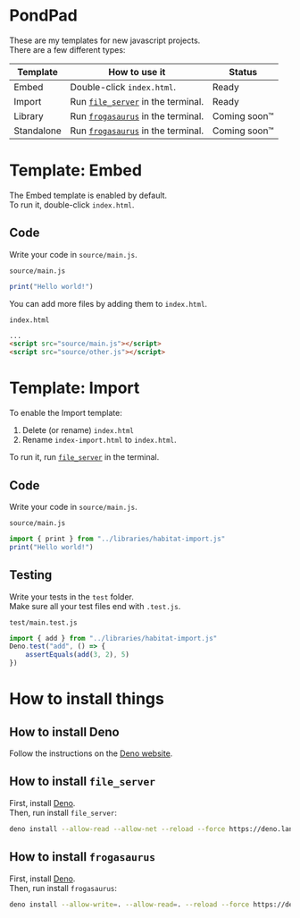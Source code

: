 # PondPad

These are my templates for new javascript projects.<br>
There are a few different types:

| Template   | How to use it                                                     | Status       |
| ---------- | ----------------------------------------------------------------- | ------------ |
| Embed      | Double-click `index.html`.                                        | Ready        |
| Import     | Run [`file_server`](#how-to-install-file_server) in the terminal. | Ready |
| Library    | Run [`frogasaurus`](#how-to-install-frogasaurus) in the terminal. | Coming soon™ |
| Standalone | Run [`frogasaurus`](#how-to-install-frogasaurus) in the terminal. | Coming soon™ |

# Template: Embed

The Embed template is enabled by default.<br>
To run it, double-click `index.html`.

## Code

Write your code in `source/main.js`.<br>

`source/main.js`

```js
print("Hello world!")
```

You can add more files by adding them to `index.html`.<br>

`index.html`

```html
...
<script src="source/main.js"></script>
<script src="source/other.js"></script>
```

# Template: Import

To enable the Import template:

1. Delete (or rename) `index.html`
2. Rename `index-import.html` to `index.html`.

To run it, run [`file_server`](#how-to-install-file_server) in the terminal.<br>

## Code

Write your code in `source/main.js`.<br>

`source/main.js`

```js
import { print } from "../libraries/habitat-import.js"
print("Hello world!")
```

## Testing

Write your tests in the `test` folder.<br>
Make sure all your test files end with `.test.js`.

`test/main.test.js`

```js
import { add } from "../libraries/habitat-import.js"
Deno.test("add", () => {
	assertEquals(add(3, 2), 5)
})
```

# How to install things

## How to install Deno

Follow the instructions on the [Deno website](https://deno.land/manual/getting_started/installation).

## How to install `file_server`

First, install [Deno](#how-to-install-deno).<br>
Then, run install `file_server`:

```sh
deno install --allow-read --allow-net --reload --force https://deno.land/std/http/file_server.ts
```

## How to install `frogasaurus`

First, install [Deno](#how-to-install-deno).<br>
Then, run install `frogasaurus`:

```sh
deno install --allow-write=. --allow-read=. --reload --force https://deno.land/x/frogasaurus/frogasaurus.js
```
